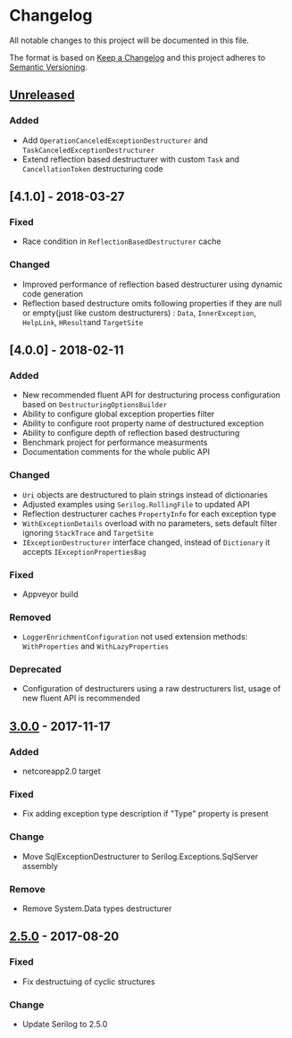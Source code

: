 # Changelog
All notable changes to this project will be documented in this file.

The format is based on [Keep a Changelog](http://keepachangelog.com/en/1.0.0/)
and this project adheres to [Semantic Versioning](http://semver.org/spec/v2.0.0.html).

## [Unreleased]

### Added
- Add `OperationCanceledExceptionDestructurer` and `TaskCanceledExceptionDestructurer`
- Extend reflection based destructurer with custom `Task` and `CancellationToken` destructuring code

## [4.1.0] - 2018-03-27

### Fixed
- Race condition in `ReflectionBasedDestructurer` cache

### Changed
- Improved performance of reflection based destructurer using dynamic code generation
- Reflection based destructure omits following properties if they are null or empty(just like custom destructurers) : `Data`, `InnerException`, `HelpLink`, `HResult`and `TargetSite`

## [4.0.0] - 2018-02-11

### Added
- New recommended fluent API for destructuring process configuration based on `DestructuringOptionsBuilder`
- Ability to configure global exception properties filter
- Ability to configure root property name of destructured exception
- Ability to configure depth of reflection based destructuring
- Benchmark project for performance measurments
- Documentation comments for the whole public API

### Changed
- `Uri` objects are destructured to plain strings instead of dictionaries
- Adjusted examples using `Serilog.RollingFile` to updated API
- Reflection destructurer caches `PropertyInfo` for each exception type
- `WithExceptionDetails` overload with no parameters, sets default filter ignoring `StackTrace` and `TargetSite`
- `IExceptionDestructurer` interface changed, instead of `Dictionary` it accepts `IExceptionPropertiesBag`

### Fixed
- Appveyor build

### Removed
- `LoggerEnrichmentConfiguration` not used extension methods: `WithProperties` and `WithLazyProperties`

### Deprecated 
- Configuration of destructurers using a raw destructurers list, usage of new fluent API is recommended

## [3.0.0] - 2017-11-17

### Added
- netcoreapp2.0 target

### Fixed
- Fix adding exception type description if "Type" property is present

### Change
- Move SqlExceptionDestructurer to Serilog.Exceptions.SqlServer assembly

### Remove
- Remove System.Data types destructurer

## [2.5.0] - 2017-08-20

### Fixed
- Fix destructuing of cyclic structures

### Change
- Update Serilog to 2.5.0

[Unreleased]: https://github.com/RehanSaeed/Serilog.Exceptions/compare/Serilog.Exceptions.3.0.0...HEAD
[3.0.0]: https://github.com/RehanSaeed/Serilog.Exceptions/compare/Serilog.Exceptions.2.5.0...Serilog.Exceptions.3.0.0
[2.5.0]: https://github.com/RehanSaeed/Serilog.Exceptions/compare/2.4.1...Serilog.Exceptions.2.5.0